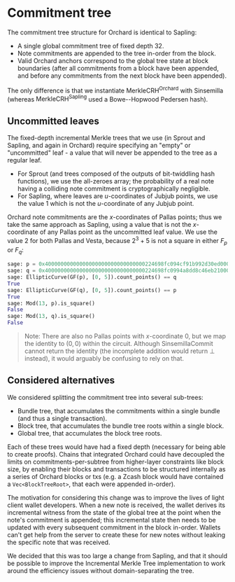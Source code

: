 # Commitment tree

The commitment tree structure for Orchard is identical to Sapling:

- A single global commitment tree of fixed depth 32.
- Note commitments are appended to the tree in-order from the block.
- Valid Orchard anchors correspond to the global tree state at block boundaries (after all
  commitments from a block have been appended, and before any commitments from the next
  block have been appended).

The only difference is that we instantiate $\mathsf{MerkleCRH}^\mathsf{Orchard}$ with
Sinsemilla (whereas $\mathsf{MerkleCRH}^\mathsf{Sapling}$ used a Bowe--Hopwood Pedersen
hash).

## Uncommitted leaves

The fixed-depth incremental Merkle trees that we use (in Sprout and Sapling, and again in
Orchard) require specifying an "empty" or "uncommitted" leaf - a value that will never be
appended to the tree as a regular leaf.

- For Sprout (and trees composed of the outputs of bit-twiddling hash functions), we use
  the all-zeroes array; the probability of a real note having a colliding note commitment
  is cryptographically negligible.
- For Sapling, where leaves are $u$-coordinates of Jubjub points, we use the value $1$
  which is not the $u$-coordinate of any Jubjub point.

Orchard note commitments are the $x$-coordinates of Pallas points; thus we take the same
approach as Sapling, using a value that is not the $x$-coordinate of any Pallas point as the
uncommitted leaf value. We use the value $2$ for both Pallas and Vesta, because $2^3 + 5$ is
not a square in either $F_p$ or $F_q$:

```python
sage: p = 0x40000000000000000000000000000000224698fc094cf91b992d30ed00000001
sage: q = 0x40000000000000000000000000000000224698fc0994a8dd8c46eb2100000001
sage: EllipticCurve(GF(p), [0, 5]).count_points() == q
True
sage: EllipticCurve(GF(q), [0, 5]).count_points() == p
True
sage: Mod(13, p).is_square()
False
sage: Mod(13, q).is_square()
False
```

> Note: There are also no Pallas points with $x$-coordinate $0$, but we map the identity to
> $(0, 0)$ within the circuit. Although $\mathsf{SinsemillaCommit}$ cannot return the identity
> (the incomplete addition would return $\perp$ instead), it would arguably be confusing to
> rely on that.

## Considered alternatives

We considered splitting the commitment tree into several sub-trees:

- Bundle tree, that accumulates the commitments within a single bundle (and thus a single
  transaction).
- Block tree, that accumulates the bundle tree roots within a single block.
- Global tree, that accumulates the block tree roots.

Each of these trees would have had a fixed depth (necessary for being able to create
proofs). Chains that integrated Orchard could have decoupled the limits on
commitments-per-subtree from higher-layer constraints like block size, by enabling their
blocks and transactions to be structured internally as a series of Orchard blocks or txs
(e.g. a Zcash block would have contained  a `Vec<BlockTreeRoot>`, that each were appended
in-order).

The motivation for considering this change was to improve the lives of light client wallet
developers. When a new note is received, the wallet derives its incremental witness from
the state of the global tree at the point when the note's commitment is appended; this
incremental state then needs to be updated with every subsequent commitment in the block
in-order. Wallets can't get help from the server to create these for new notes without
leaking the specific note that was received.

We decided that this was too large a change from Sapling, and that it should be possible
to improve the Incremental Merkle Tree implementation to work around the efficiency issues
without domain-separating the tree.
